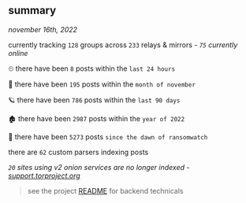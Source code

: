 
## summary
_november 16th, 2022_

currently tracking `128` groups across `233` relays & mirrors - _`75` currently online_

⏲ there have been `8` posts within the `last 24 hours`

🦈 there have been `195` posts within the `month of november`

🪐 there have been `786` posts within the `last 90 days`

🏚 there have been `2987` posts within the `year of 2022`

🦕 there have been `5273` posts `since the dawn of ransomwatch`

there are `62` custom parsers indexing posts

_`20` sites using v2 onion services are no longer indexed - [support.torproject.org](https://support.torproject.org/onionservices/v2-deprecation/)_

> see the project [README](https://github.com/joshhighet/ransomwatch#ransomwatch--) for backend technicals

